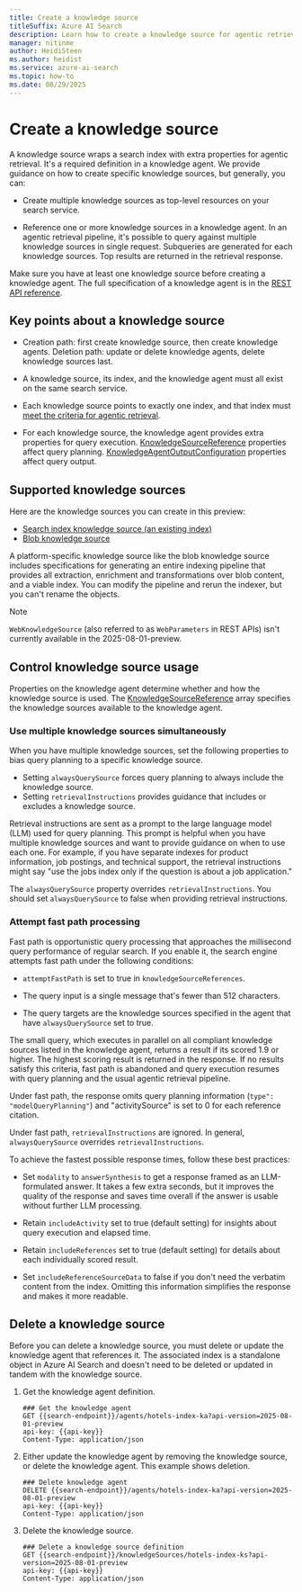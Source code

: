 ```yaml
---
title: Create a knowledge source
titleSuffix: Azure AI Search
description: Learn how to create a knowledge source for agentic retrieval workloads in Azure AI Search.
manager: nitinme
author: HeidiSteen
ms.author: heidist
ms.service: azure-ai-search
ms.topic: how-to
ms.date: 08/29/2025
---
```


# Create a knowledge source

A knowledge source wraps a search index with extra properties for agentic retrieval. It's a required definition in a knowledge agent. We provide guidance on how to create specific knowledge sources, but generally, you can:

+ Create multiple knowledge sources as top-level resources on your search service.

+ Reference one or more knowledge sources in a knowledge agent. In an agentic retrieval pipeline, it's possible to query against multiple knowledge sources in single request. Subqueries are generated for each knowledge sources. Top results are returned in the retrieval response.

Make sure you have at least one knowledge source before creating a knowledge agent. The full specification of a knowledge agent is in the [REST API reference](/rest/api/searchservice/knowledge-sources/create-or-update?view=rest-searchservice-2025-08-01-preview&preserve-view=true). 

## Key points about a knowledge source

+ Creation path: first create knowledge source, then create knowledge agents. Deletion path: update or delete knowledge agents, delete knowledge sources last.

+ A knowledge source, its index, and the knowledge agent must all exist on the same search service.

+ Each knowledge source points to exactly one index, and that index must [meet the criteria for agentic retrieval](search-agentic-retrieval-how-to-index.md).

+ For each knowledge source, the knowledge agent provides extra properties for query execution. [KnowledgeSourceReference](/rest/api/searchservice/knowledge-agents/create-or-update#knowledgesourcereference?view=rest-searchservice-2025-08-01-preview&preserve-view=true) properties affect query planning. [KnowledgeAgentOutputConfiguration](/rest/api/searchservice/knowledge-agents/create-or-update#knowledgeagentoutputconfiguration?view=rest-searchservice-2025-08-01-preview&preserve-view=true) properties affect query output.

## Supported knowledge sources

Here are the knowledge sources you can create in this preview:

+ [Search index knowledge source (an existing index)](search-knowledge-source-how-to-index.md)
+ [Blob knowledge source](search-knowledge-source-how-to-blob.md)

A platform-specific knowledge source like the blob knowledge source includes specifications for generating an entire indexing pipeline that provides all extraction, enrichment and transformations over blob content, and a viable index. You can modify the pipeline and rerun the indexer, but you can't rename the objects.

> [!NOTE]
> `WebKnowledgeSource` (also referred to as `WebParameters` in REST APIs) isn't currently available in the 2025-08-01-preview.

## Control knowledge source usage

Properties on the knowledge agent determine whether and how the knowledge source is used. The [KnowledgeSourceReference](/rest/api/searchservice/knowledge-agents/create-or-update#knowledgesourcereference?view=rest-searchservice-2025-08-01-preview&preserve-view=true) array specifies the knowledge sources available to the knowledge agent.

### Use multiple knowledge sources simultaneously

When you have multiple knowledge sources, set the following properties to bias query planning to a specific knowledge source.

+ Setting `alwaysQuerySource` forces query planning to always include the knowledge source.
+ Setting `retrievalInstructions` provides guidance that includes or excludes a knowledge source. 

Retrieval instructions are sent as a prompt to the large language model (LLM) used for query planning. This prompt is helpful when you have multiple knowledge sources and want to provide guidance on when to use each one. For example, if you have separate indexes for product information, job postings, and technical support, the retrieval instructions might say "use the jobs index only if the question is about a job application."

The `alwaysQuerySource` property overrides `retrievalInstructions`. You should set `alwaysQuerySource` to false when providing retrieval instructions.

### Attempt fast path processing

Fast path is opportunistic query processing that approaches the millisecond query performance of regular search. If you enable it, the search engine attempts fast path under the following conditions:

+ `attemptFastPath` is set to true in `knowledgeSourceReferences`.

+ The query input is a single message that's fewer than 512 characters.

+ The query targets are the knowledge sources specified in the agent that have `alwaysQuerySource` set to true.

The small query, which executes in parallel on all compliant knowledge sources listed in the knowledge agent, returns a result if its scored 1.9 or higher. The highest scoring result is returned in the response. If no results satisfy this criteria, fast path is abandoned and query execution resumes with query planning and the usual agentic retrieval pipeline.

Under fast path, the response omits query planning information (`type": "modelQueryPlanning"`) and "activitySource" is set to 0 for each reference citation.

Under fast path, `retrievalInstructions` are ignored. In general, `alwaysQuerySource` overrides `retrievalInstructions`.

To achieve the fastest possible response times, follow these best practices:

+ Set `modality` to `answerSynthesis` to get a response framed as an LLM-formulated answer. It takes a few extra seconds, but it improves the quality of the response and saves time overall if the answer is usable without further LLM processing.

+ Retain `includeActivity` set to true (default setting) for insights about query execution and elapsed time.

+ Retain `includeReferences` set to true (default setting) for details about each individually scored result.

+ Set `includeReferenceSourceData` to false if you don't need the verbatim content from the index. Omitting this information simplifies the response and makes it more readable.

## Delete a knowledge source

Before you can delete a knowledge source, you must delete or update the knowledge agent that references it. The associated index is a standalone object in Azure AI Search and doesn't need to be deleted or updated in tandem with the knowledge source.

1. Get the knowledge agent definition.

    ```http
    ### Get the knowledge agent
    GET {{search-endpoint}}/agents/hotels-index-ka?api-version=2025-08-01-preview
    api-key: {{api-key}}
    Content-Type: application/json
    ```

1. Either update the knowledge agent by removing the knowledge source, or delete the knowledge agent. This example shows deletion.

    ```http
    ### Delete knowledge agent
    DELETE {{search-endpoint}}/agents/hotels-index-ka?api-version=2025-08-01-preview
    api-key: {{api-key}}
    Content-Type: application/json
    ```

1. Delete the knowledge source.

    ```http
    ### Delete a knowledge source definition
    GET {{search-endpoint}}/knowledgeSources/hotels-index-ks?api-version=2025-08-01-preview
    api-key: {{api-key}}
    Content-Type: application/json
    ```
